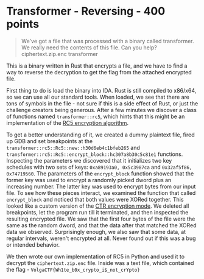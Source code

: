 # Transformer - Reversing - 400 points

> We've got a file that was processed with a binary called transformer. We really need the contents of this file. Can you help?
> ciphertext.zip.enc
> transformer

This is a binary written in Rust that encrypts a file, and we have to find a way to reverse the decryption to get the flag from the attached encrypted file.

First thing to do is load the binary into IDA. Rust is still compiled to x86/x64, so we can use all our standard tools. When loaded, we see that there are tons of symbols in the file - not sure if this is a side effect of Rust, or just the challenge creators being generous. After a few minutes we discover a class of functions named `transformer::rc5`, which hints that this might be an implementation of the [RC5 encryption algorithm](https://en.wikipedia.org/wiki/RC5).

To get a better understanding of it, we created a dummy plaintext file, fired up GDB and set breakpoints at the `transformer::rc5::Rc5::new::h30d6eb4c1bfeb265` and `transformer::rc5::Rc5::encrypt_block::hc307a8b30c5c81e1` functions. Inspecting the parameters we discovered that it initializes two key schedules with two sets of keys: `0xa89193a0, 0x5c3987ca` and `0x32af5f86, 0x74719560`. The parameters of the `encrypt_block` function showed that the former key was used to encrypt a randomly picked dword plus an increasing number. The latter key was used to encrypt bytes from our input file. To see how these pieces interact, we examined the function that called `encrypt_block` and noticed that both values were XORed together. This looked like a custom version of the [CTR encryption mode](https://en.wikipedia.org/wiki/Block_cipher_mode_of_operation#Counter_.28CTR.29). We deleted all breakpoints, let the program run till it terminated, and then inspected the resulting encrypted file. We saw that the first four bytes of the file were the same as the random dword, and that the data after that matched the XORed data we observed. Surprisingly enough, we also saw that some data, at regular intervals, weren't encrypted at all. Never found out if this was a bug or intended behavior.

We then wrote our own implementation of RC5 in Python and used it to decrypt the `ciphertext.zip.enc` file. Inside was a text file, which contained the flag - `VolgaCTF{Wh1te_b0x_crypto_i$_not_crYpto}`
